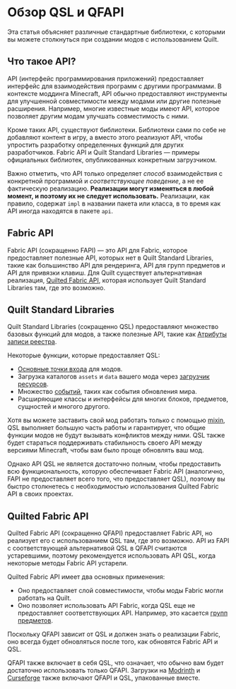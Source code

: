 # Обзор QSL и QFAPI

Эта статья объясняет различные стандартные библиотеки, с которыми вы можете столкнуться при создании модов с использованием Quilt.

## Что такое API?

API (интерфейс программирования приложений) предоставляет интерфейс для взаимодействия программ с другими программами. В контексте моддинга Minecraft, API обычно предоставляют инструменты для улучшенной совместимости между модами или другие полезные расширения. Например, многие известные моды имеют API, которое позволяет другим модам улучшать совместимость с ними.

Кроме таких API, существуют библиотеки. Библиотеки сами по себе не добавляют контент в игру, а вместо этого реализуют API, чтобы упростить разработку определенных функций для других разработчиков. Fabric API и Quilt Standard Libraries — примеры официальных библиотек, опубликованных конкретным загрузчиком.

Важно отметить, что API только определяет _способ_ взаимодействия с конкретной программой и _соответствующее поведение_, а не ее фактическую реализацию. **Реализации могут изменяться в любой момент, и поэтому их не следует использовать.** Реализации, как правило, содержат `impl` в названии пакета или класса, в то время как API иногда находятся в пакете `api`.

## Fabric API

Fabric API (сокращенно FAPI) — это API для Fabric, которое предоставляет полезные API, которых нет в Quilt Standard Libraries, такие как большинство API для рендеринга, API для групп предметов и API для привязки клавиш. Для Quilt существует альтернативная реализация, [Quilted Fabric API](#quilted-fabric-api), которая использует Quilt Standard Libraries там, где это возможно.

## Quilt Standard Libraries

Quilt Standard Libraries (сокращенно QSL) предоставляют множество базовых функций для модов, а также полезные API, такие как [Атрибуты записи реестра](../data/rea).

Некоторые функции, которые предоставляет QSL:

- [Основные точки входа](sideness#on-mod-initializers) для модов.
- Загрузка каталогов `assets` и `data` вашего мода через [загрузчик ресурсов](../data/resource-loader).
- Множество [событий](events), таких как события обновления мира.
- Расширяющие классы и интерфейсы для многих блоков, предметов, сущностей и многого другого.

Хотя вы можете заставить свой мод работать только с помощью [mixin](mixins), QSL выполняет большую часть работы и гарантирует, что общие функции модов не будут вызывать конфликтов между ними. QSL также будет стараться поддерживать стабильность своего API между версиями Minecraft, чтобы вам было проще обновлять ваш мод.

Однако API QSL не является достаточно полным, чтобы предоставить всю функциональность, которую обеспечивает Fabric API (аналогично, FAPI не предоставляет всего того, что предоставляет QSL), поэтому вы быстро столкнетесь с необходимостью использования Quilted Fabric API в своих проектах.

## Quilted Fabric API

Quilted Fabric API (сокращенно QFAPI) предоставляет Fabric API, но реализует его с использованием QSL там, где это возможно. API из FAPI с соответствующей альтернативой QSL в QFAPI считаются устаревшими, поэтому рекомендуется использовать API QSL, когда некоторые методы Fabric API устарели.

Quilted Fabric API имеет два основных применения:

- Оно предоставляет слой совместимости, чтобы моды Fabric могли работать на Quilt.
- Оно позволяет использовать API Fabric, когда QSL еще не предоставляет соответствующих API. Например, это касается [групп предметов](../items/first-item#adding-the-item-to-a-group).

Поскольку QFAPI зависит от QSL и должен знать о реализации Fabric, оно всегда будет обновляться после того, как обновятся Fabric API и QSL.

QFAPI также включает в себя QSL, что означает, что обычно вам будет достаточно использовать только QFAPI. Загрузки на [Modrinth](https://modrinth.com/mod/qsl) и [Curseforge](https://www.curseforge.com/minecraft/mc-mods/qsl) также включают QFAPI и QSL, упакованные вместе.
